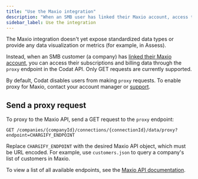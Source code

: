 ```yaml
---
title: "Use the Maxio integration"
description: "When an SMB user has linked their Maxio account, access their subscriptions and billing data by making proxy requests to the Maxio API"
sidebar_label: Use the integration
---
```


The Maxio integration doesn't yet expose standardized data types or provide any data visualization or metrics (for example, in Assess).

Instead, when an SMB customer (a company) has [linked their Maxio account](/integrations/commerce/chargify/commerce-chargify-setup), you can access their subscriptions and billing data through the `proxy` endpoint in the Codat API. Only GET requests are currently supported.

By default, Codat disables users from making `proxy` requests. To enable proxy for Maxio, contact your account manager or [support](mailto:support@codat.io).

## Send a proxy request

To proxy to the Maxio API, send a GET request to the `proxy` endpoint:

```
GET /companies/{companyId}/connections/{connectionId}/data/proxy?endpoint=CHARGIFY_ENDPOINT
```

Replace `CHARGIFY_ENDPOINT` with the desired Maxio API object, which must be URL encoded. For example, use `customers.json` to query a company's list of customers in Maxio.

To view a list of all available endpoints, see the <a className="external" href="https://developers.chargify.com/docs/api-docs/YXBpOjE0MTA4MjYx-chargify-api" target="_blank">Maxio API documentation</a>.
